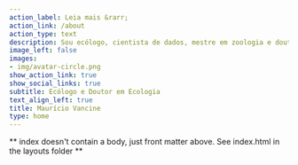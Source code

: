 ```yaml
---
action_label: Leia mais &rarr;
action_link: /about
action_type: text
description: Sou ecólogo, cientista de dados, mestre em zoologia e doutor em ecologia. Tenho experiência em ecologia espacial, com ênfase em efeitos da perda e fragmentação de habitat, modelagem de distribuição de espécies (SDM), ecologia de anfíbios, análise de dados ecológicos e geoespaciais.
image_left: false
images:
- img/avatar-circle.png
show_action_link: true
show_social_links: true
subtitle: Ecólogo e Doutor em Ecologia
text_align_left: true
title: Maurício Vancine
type: home
---
```


** index doesn't contain a body, just front matter above.
See index.html in the layouts folder **
